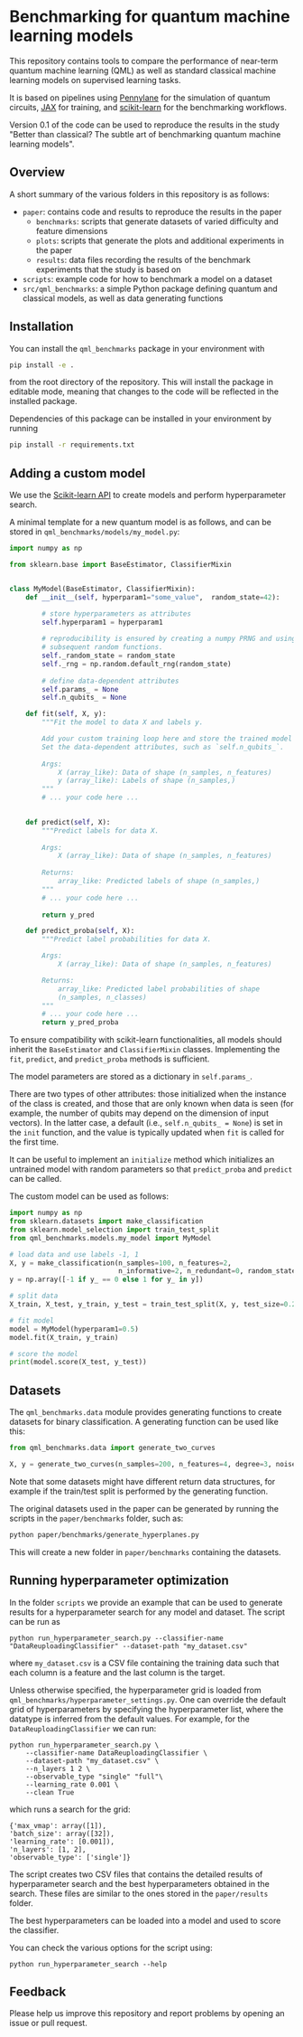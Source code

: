 # Benchmarking for quantum machine learning models

This repository contains tools to compare the performance of near-term quantum machine learning (QML)
as well as standard classical machine learning models on supervised learning tasks. 

It is based on pipelines using [Pennylane](https://pennylane.ai/) for the simulation of quantum circuits, 
[JAX](https://jax.readthedocs.io/en/latest/index.html) for training, 
and [scikit-learn](https://scikit-learn.org/) for the benchmarking workflows. 

Version 0.1 of the code can be used to reproduce the results in the study 
"Better than classical? The subtle art of benchmarking quantum machine learning models".

## Overview

A short summary of the various folders in this repository is as follows:
- `paper`: contains code and results to reproduce the results in the paper
  - `benchmarks`: scripts that generate datasets of varied difficulty and feature dimensions
  - `plots`: scripts that generate the plots and additional experiments in the paper
  - `results`: data files recording the results of the benchmark experiments that the study is based on
- `scripts`: example code for how to benchmark a model on a dataset
- `src/qml_benchmarks`: a simple Python package defining quantum and classical models, 
   as well as data generating functions

## Installation

You can install the `qml_benchmarks` package in your environment with

```bash
pip install -e .
```

from the root directory of the repository. This will install the package in
editable mode, meaning that changes to the code will be reflected in the
installed package.

Dependencies of this package can be installed in your environment by running 

```bash
pip install -r requirements.txt
```

## Adding a custom model

We use the [Scikit-learn API](https://scikit-learn.org/stable/developers/develop.html) to create 
models and perform hyperparameter search.

A minimal template for a new quantum model is as follows, and can be stored 
in `qml_benchmarks/models/my_model.py`:

```python
import numpy as np

from sklearn.base import BaseEstimator, ClassifierMixin


class MyModel(BaseEstimator, ClassifierMixin):
    def __init__(self, hyperparam1="some_value",  random_state=42):

        # store hyperparameters as attributes
        self.hyperparam1 = hyperparam1
                    
        # reproducibility is ensured by creating a numpy PRNG and using it for all
        # subsequent random functions. 
        self._random_state = random_state
        self._rng = np.random.default_rng(random_state)
            
        # define data-dependent attributes
        self.params_ = None
        self.n_qubits_ = None

    def fit(self, X, y):
        """Fit the model to data X and labels y.

        Add your custom training loop here and store the trained model parameters in `self.params_`.
        Set the data-dependent attributes, such as `self.n_qubits_`.
        
        Args:
            X (array_like): Data of shape (n_samples, n_features)
            y (array_like): Labels of shape (n_samples,)
        """
        # ... your code here ...        
        

    def predict(self, X):
        """Predict labels for data X.
        
        Args:
            X (array_like): Data of shape (n_samples, n_features)
        
        Returns:
            array_like: Predicted labels of shape (n_samples,)
        """
        # ... your code here ...
        
        return y_pred

    def predict_proba(self, X):
        """Predict label probabilities for data X.

        Args:
            X (array_like): Data of shape (n_samples, n_features)

        Returns:
            array_like: Predicted label probabilities of shape
            (n_samples, n_classes)
        """
        # ... your code here ...
        return y_pred_proba
```

To ensure compatibility with scikit-learn functionalities, all models should
inherit the `BaseEstimator` and `ClassifierMixin` classes.  Implementing the `fit`,
`predict`, and `predict_proba` methods is sufficient. 

The model parameters are stored as a dictionary in `self.params_`. 

There are two types of other attributes: those initialized when the instance of the class is 
created, and those that are only known when data is seen (for example, the number of qubits 
may depend on the dimension of input vectors). In the latter case, a default (i.e., `self.n_qubits_ = None`) 
is set in the `init` function, and the value is typically updated when `fit` is called for the first time.

It can be useful to implement an `initialize` method which initializes an untrained model with random 
parameters so that `predict_proba` and `predict` can be called. 

The custom model can be used as follows:

```python
import numpy as np
from sklearn.datasets import make_classification
from sklearn.model_selection import train_test_split
from qml_benchmarks.models.my_model import MyModel

# load data and use labels -1, 1
X, y = make_classification(n_samples=100, n_features=2,
                           n_informative=2, n_redundant=0, random_state=42)
y = np.array([-1 if y_ == 0 else 1 for y_ in y])

# split data
X_train, X_test, y_train, y_test = train_test_split(X, y, test_size=0.2)

# fit model
model = MyModel(hyperparam1=0.5)
model.fit(X_train, y_train)

# score the model
print(model.score(X_test, y_test))
```

## Datasets

The `qml_benchmarks.data` module provides generating functions to create datasets for binary classification. 
A generating function can be used like this:

```python
from qml_benchmarks.data import generate_two_curves

X, y = generate_two_curves(n_samples=200, n_features=4, degree=3, noise=0.1, offset=0.01)
```

Note that some datasets might have different return data structures, for example if the train/test split 
is performed by the generating function.

The original datasets used in the paper can be generated by running the scripts in the `paper/benchmarks` folder, 
such as:

```bash
python paper/benchmarks/generate_hyperplanes.py
```

This will create a new folder in `paper/benchmarks` containing the datasets.

## Running hyperparameter optimization

In the folder `scripts` we provide an example that can be used to
generate results for a hyperparameter search for any model and dataset. The script
can be run as

```
python run_hyperparameter_search.py --classifier-name "DataReuploadingClassifier" --dataset-path "my_dataset.csv"
```

where `my_dataset.csv` is a CSV file containing the training data such that each column is a feature
and the last column is the target.

Unless otherwise specified, the hyperparameter grid is loaded from `qml_benchmarks/hyperparameter_settings.py`.
One can override the default grid of hyperparameters by specifying the hyperparameter list,
where the datatype is inferred from the default values.
For example, for the `DataReuploadingClassifier` we can run:

```
python run_hyperparameter_search.py \
    --classifier-name DataReuploadingClassifier \
    --dataset-path "my_dataset.csv" \
    --n_layers 1 2 \
    --observable_type "single" "full"\
    --learning_rate 0.001 \
    --clean True
```

which runs a search for the grid:

```
{'max_vmap': array([1]), 
'batch_size': array([32]), 
'learning_rate': [0.001]), 
'n_layers': [1, 2], 
'observable_type': ['single']}
```

The script creates two CSV files that contains the detailed results of hyperparameter search and the best 
hyperparameters obtained in the search. These files are similar to the ones stored in the `paper/results`
folder. 

The best hyperparameters can be loaded into a model and used to score the classifier.

You can check the various options for the script using:

```
python run_hyperparameter_search --help
```

## Feedback 

Please help us improve this repository and report problems by opening an issue or pull request.
